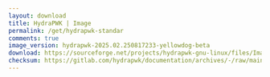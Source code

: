 ```yaml
---
layout: download
title: HydraPWK | Image
permalink: /get/hydrapwk-standar
comments: true
image_version: hydrapwk-2025.02.250817233-yellowdog-beta
download: https://sourceforge.net/projects/hydrapwk-gnu-linux/files/Image/hydrapwk-2025.02.250817233-yellowdog-amd64.iso/download
checksum: https://gitlab.com/hydrapwk/documentation/archives/-/raw/main/checksum/hydrapwk-2025.01.6.5.250806258/hydrapwk-2025.01.6.5.250806258-amd64.iso.md5
---
```

